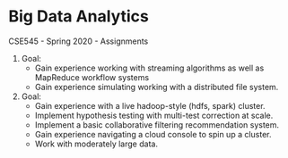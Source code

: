 # Big Data Analytics
 CSE545 - Spring 2020 - Assignments
1. 	Goal: 
	* Gain experience working with streaming algorithms as well as MapReduce workflow systems
	* Gain experience simulating working with a distributed file system.
3.	Goal:
	* Gain experience with a live hadoop-style (hdfs,  spark) cluster.
	* Implement hypothesis testing with multi-test correction at scale.
	* Implement a basic collaborative filtering recommendation system.
	* Gain experience navigating a cloud console to spin up a cluster.
	* Work with moderately large data.